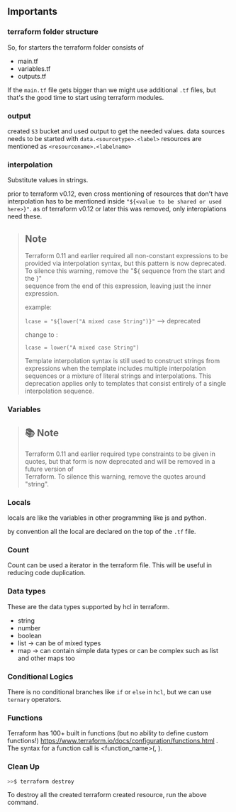 ## Importants

### terraform folder structure

So, for starters the terraform folder consists of

- main.tf
- variables.tf
- outputs.tf

If the `main.tf` file gets bigger than we might use additional `.tf` files, but that's the good time to start using
terraform modules.

### output

created `S3` bucket and used output to get the needed values.
data sources needs to be started with `data.<sourcetype>.<label>`
resources are mentioned as `<resourcename>.<labelname>`

### interpolation

Substitute values in strings.

prior to terraform v0.12, even cross mentioning of resources that don't have interpolation has to be mentioned inside `"${<value to be shared or used here>}"`.
as of terraform v0.12 or later this was removed, only interoplations need these.

> ## Note
>
> Terraform 0.11 and earlier required all non-constant expressions to be
> provided via interpolation syntax, but this pattern is now deprecated. To
> silence this warning, remove the "\${ sequence from the start and the }"  
> sequence from the end of this expression, leaving just the inner expression.
>
> example:
>
> `lcase = "${lower("A mixed case String")}"` --> deprecated
>
> change to :
>
> `lcase = lower("A mixed case String")`
>
> Template interpolation syntax is still used to construct strings from
> expressions when the template includes multiple interpolation sequences or a
> mixture of literal strings and interpolations. This deprecation applies only
> to templates that consist entirely of a single interpolation sequence.

### Variables

> ## 📚 Note
>
> Terraform 0.11 and earlier required type constraints to be given in quotes,
> but that form is now deprecated and will be removed in a future version of  
> Terraform. To silence this warning, remove the quotes around "string".

### Locals

locals are like the variables in other programming like js and python.

by convention all the local are declared on the top of the `.tf` file.

### Count

Count can be used a iterator in the terraform file.
This will be useful in reducing code duplication.

### Data types

These are the data types supported by hcl in terraform.

- string
- number
- boolean
- list -> can be of mixed types
- map -> can contain simple data types or can be complex such as list and other maps too

### Conditional Logics

There is no conditional branches like `if` or `else` in `hcl`, but we can use `ternary` operators.

### Functions

Terraform has 100+ built in functions (but no ability to define custom functions!)
https://www.terraform.io/docs/configuration/functions.html .
The syntax for a function call is <function_name>(<arg1>, <arg2>).


### Clean Up

```bash
>>$ terraform destroy
```

To destroy all the created terraform created resource, run the above command.